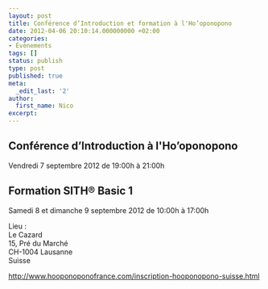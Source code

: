 ```yaml
---
layout: post
title: Conférence d’Introduction et formation à l'Ho’oponopono
date: 2012-04-06 20:10:14.000000000 +02:00
categories:
- Évènements
tags: []
status: publish
type: post
published: true
meta:
  _edit_last: '2'
author:
  first_name: Nico
excerpt:
---
```

<h2>Conférence d’Introduction à l'Ho’oponopono</h2>
<p>Vendredi 7 septembre 2012 de 19:00h à 21:00h</p>
<h2>Formation SITH® Basic 1</h2>
<p>Samedi 8 et dimanche 9 septembre 2012 de 10:00h à 17:00h</p>
<p>Lieu :<br />
Le Cazard<br />
15, Pré du Marché<br />
CH-1004 Lausanne<br />
Suisse</p>
<p><a href="http://www.hooponoponofrance.com/inscription-hooponopono-suisse.html">http://www.hooponoponofrance.com/inscription-hooponopono-suisse.html</a></p>
